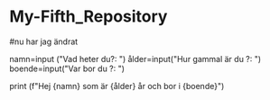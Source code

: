 # My-Fifth_Repository
#nu har jag ändrat


namn=input ("Vad heter du?: ")
ålder=input("Hur gammal är du ?: ")
boende=input("Var bor du ?: ")

print (f"Hej {namn} som är {ålder} år och bor i {boende}")